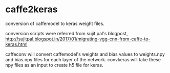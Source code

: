 # caffe2keras
conversion of caffemodel to keras weight files.

conversion scripts were referred from sujit pal's blogpost,
http://sujitpal.blogspot.in/2017/01/migrating-vgg-cnn-from-caffe-to-keras.html

caffeconv will convert caffemodel's weights and bias values to weights.npy and bias.npy files for each layer of the network.
convkeras will take these npy files as an input to create h5 file for keras.
